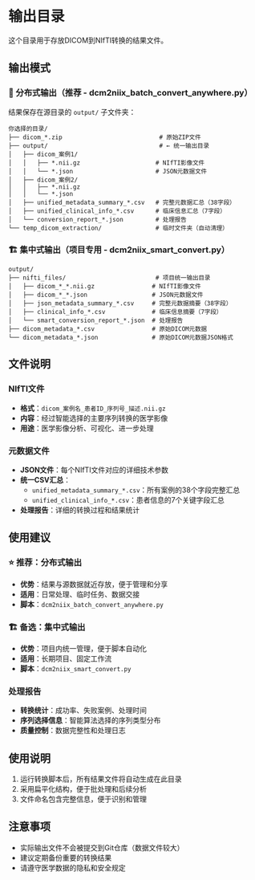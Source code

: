 # 输出目录

这个目录用于存放DICOM到NIfTI转换的结果文件。

## 输出模式

### 🎯 分布式输出（推荐 - dcm2niix_batch_convert_anywhere.py）
结果保存在源目录的 `output/` 子文件夹：
```
你选择的目录/
├── dicom_*.zip                           # 原始ZIP文件
├── output/                               # ← 统一输出目录
│   ├── dicom_案例1/
│   │   ├── *.nii.gz                     # NIfTI影像文件
│   │   └── *.json                       # JSON元数据文件
│   ├── dicom_案例2/
│   │   ├── *.nii.gz
│   │   └── *.json
│   ├── unified_metadata_summary_*.csv   # 完整元数据汇总（38字段）
│   ├── unified_clinical_info_*.csv      # 临床信息汇总（7字段）
│   └── conversion_report_*.json         # 处理报告
└── temp_dicom_extraction/               # 临时文件夹（自动清理）
```

### 🏗️ 集中式输出（项目专用 - dcm2niix_smart_convert.py）
```
output/
├── nifti_files/                         # 项目统一输出目录
│   ├── dicom_*_*.nii.gz                # NIfTI影像文件
│   ├── dicom_*_*.json                  # JSON元数据文件
│   ├── json_metadata_summary_*.csv     # 完整元数据摘要（38字段）
│   ├── clinical_info_*.csv             # 临床信息摘要（7字段）
│   └── smart_conversion_report_*.json  # 处理报告
├── dicom_metadata_*.csv                # 原始DICOM元数据
└── dicom_metadata_*.json               # 原始DICOM元数据JSON格式
```

## 文件说明

### NIfTI文件
- **格式**：`dicom_案例名_患者ID_序列号_描述.nii.gz`
- **内容**：经过智能选择的主要序列转换的医学影像
- **用途**：医学影像分析、可视化、进一步处理

### 元数据文件
- **JSON文件**：每个NIfTI文件对应的详细技术参数
- **统一CSV汇总**：
  - `unified_metadata_summary_*.csv`：所有案例的38个字段完整汇总
  - `unified_clinical_info_*.csv`：患者信息的7个关键字段汇总
- **处理报告**：详细的转换过程和结果统计

## 使用建议

### ⭐ 推荐：分布式输出
- **优势**：结果与源数据就近存放，便于管理和分享
- **适用**：日常处理、临时任务、数据交接
- **脚本**：`dcm2niix_batch_convert_anywhere.py`

### 🏗️ 备选：集中式输出
- **优势**：项目内统一管理，便于脚本自动化
- **适用**：长期项目、固定工作流
- **脚本**：`dcm2niix_smart_convert.py`

### 处理报告
- **转换统计**：成功率、失败案例、处理时间
- **序列选择信息**：智能算法选择的序列类型分布
- **质量控制**：数据完整性和处理日志

## 使用说明

1. 运行转换脚本后，所有结果文件将自动生成在此目录
2. 采用扁平化结构，便于批处理和后续分析
3. 文件命名包含完整信息，便于识别和管理

## 注意事项

- 实际输出文件不会被提交到Git仓库（数据文件较大）
- 建议定期备份重要的转换结果
- 请遵守医学数据的隐私和安全规定